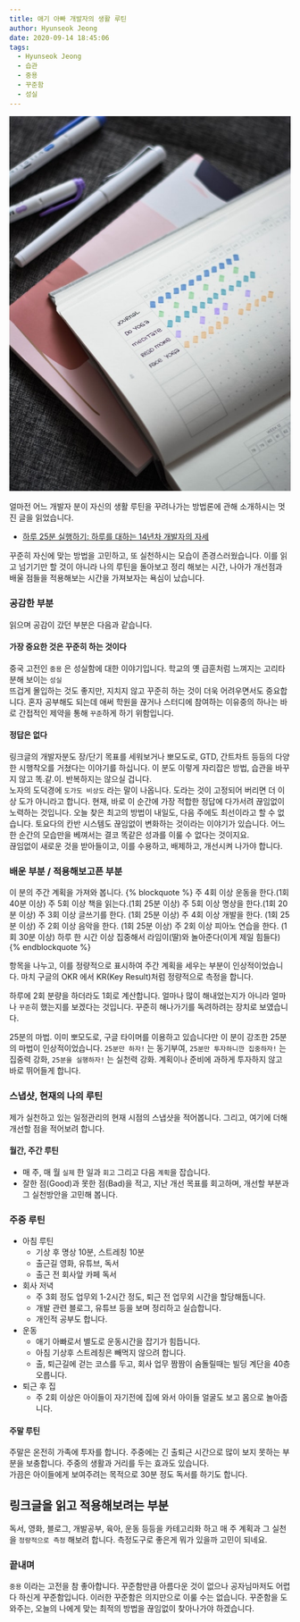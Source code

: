```yaml
---
title: 애기 아빠 개발자의 생활 루틴
author: Hyunseok Jeong
date: 2020-09-14 18:45:06
tags:
  - Hyunseok Jeong
  - 습관
  - 중용
  - 꾸준함
  - 성실
---
```


![Photo by My Life Journal on Unsplash](./make-your-routine/my-life-journal-WI30grRfBnE-unsplash.jpg)

얼마전 어느 개발자 분이 자신의 생활 루틴을 꾸려나가는 방법론에 관해 소개하시는 멋진 글을 읽었습니다.

- [하루 25분 실행하기: 하루를 대하는 14년차 개발자의 자세](https://blog.shiren.dev/2020-09-07)

꾸준히 자신에 맞는 방법을 고민하고, 또 실천하시는 모습이 존경스러웠습니다.
이를 읽고 넘기기만 할 것이 아니라 나의 루틴을 돌아보고 정리 해보는 시간, 나아가 개선점과 배울 점들을 적용해보는 시간을 가져보자는 욕심이 났습니다.

### 공감한 부분

읽으며 공감이 갔던 부분은 다음과 같습니다.

#### 가장 중요한 것은 꾸준히 하는 것이다

중국 고전인 `중용` 은 성실함에 대한 이야기입니다. 학교의 옛 급훈처럼 느껴지는 고리타분해 보이는 `성실`<br/>
뜨겁게 몰입하는 것도 좋지만, 지치지 않고 꾸준히 하는 것이 더욱 어려우면서도 중요합니다.
혼자 공부해도 되는데 애써 학원을 끊거나 스터디에 참여하는 이유중의 하나는 바로 간접적인 제약을 통해 `꾸준`하게 하기 위함입니다.

#### 정답은 없다

링크글의 개발자분도 장/단기 목표를 세워보거나 뽀모도로, GTD, 간트차트 등등의 다양한 시행착오를 거쳤다는 이야기를 하십니다. 이 분도 이렇게 자리잡은 방법, 습관을 바꾸지 않고 똑.같.이. 반복하지는 않으실 겁니다.<br/>
노자의 도덕경에 `도가도 비상도` 라는 말이 나옵니다. 도라는 것이 고정되어 버리면 더 이상 도가 아니라고 합니다.
현재, 바로 이 순간에 가장 적합한 정답에 다가서려 끊임없이 노력하는 것입니다. 오늘 찾은 최고의 방법이 내일도, 다음 주에도 최선이라고 할 수 없습니다. 토요다의 칸반 시스템도 끊임없이 변화하는 것이라는 이야기가 있습니다. 어느 한 순간의 모습만을 베껴서는 결코 똑같은 성과를 이룰 수 없다는 것이지요.<br/>
끊임없이 새로운 것을 받아들이고, 이를 수용하고, 배제하고, 개선시켜 나가야 합니다.

### 배운 부분 / 적용해보고픈 부분

이 분의 주간 계획을 가져와 봅니다.
{% blockquote %}
주 4회 이상 운동을 한다.(1회 40분 이상)
주 5회 이상 책을 읽는다.(1회 25분 이상)
주 5회 이상 명상을 한다.(1회 20분 이상)
주 3회 이상 글쓰기를 한다. (1회 25분 이상)
주 4회 이상 개발을 한다. (1회 25분 이상)
주 2회 이상 음악을 한다. (1회 25분 이상)
주 2회 이상 피아노 연습을 한다. (1회 30분 이상)
하루 한 시간 이상 집중해서 라임이(딸)와 놀아준다(이게 제일 힘들다)
{% endblockquote %}

항목을 나누고, 이를 정량적으로 표시하여 주간 계획을 세우는 부분이 인상적이었습니다. 마치 구글의 OKR 에서 KR(Key Result)처럼 정량적으로 측정을 합니다.

하루에 2회 분량을 하더라도 1회로 계산합니다. 얼마나 많이 해내었는지가 아니라 얼마나 `꾸준`히 했는지를 보겠다는 것입니다. 꾸준히 해나가기를 독려하려는 장치로 보였습니다. <br/>

25분의 마법. 이미 뽀모도로, 구글 타이머를 이용하고 있습니다만 이 분이 강조한 25분의 마법이 인상적이었습니다. `25분만 하자!` 는 동기부여, `25분만 투자하니깐 집중하자!` 는 집중력 강화, `25분을 실행하자!` 는 실천력 강화. 계획이나 준비에 과하게 투자하지 않고 바로 뛰어들게 합니다.

### 스냅샷, 현재의 나의 루틴

제가 실천하고 있는 일정관리의 현재 시점의 스냅샷을 적어봅니다.
그리고, 여기에 더해 개선할 점을 적어보려 합니다.

#### 월간, 주간 루틴

- 매 주, 매 월 `실제` 한 일과 `회고` 그리고 다음 `계획`을 잡습니다.
- 잘한 점(Good)과 못한 점(Bad)을 적고, 지난 개선 목표를 회고하며, 개선할 부분과 그 실천방안을 고민해 봅니다.

### 주중 루틴

- 아침 루틴
  - 기상 후 명상 10분, 스트레칭 10분
  - 출근길 영화, 유튜브, 독서
  - 출근 전 회사앞 카페 독서
- 회사 저녁
  - 주 3회 정도 업무외 1-2시간 정도, 퇴근 전 업무외 시간을 할당해둡니다.
  - 개발 관련 블로그, 유튜브 등을 보며 정리하고 실습합니다.
  - 개인적 공부도 합니다.
- 운동
  - 애기 아빠로서 별도로 운동시간을 잡기가 힘듭니다.
  - 아침 기상후 스트레칭은 빼먹지 않으려 합니다.
  - 출, 퇴근길에 걷는 코스를 두고, 회사 업무 짬짬이 숨돌릴때는 빌딩 계단을 40층 오릅니다.
- 퇴근 후 집
  - 주 2회 이상은 아이들이 자기전에 집에 와서 아이들 얼굴도 보고 몸으로 놀아줍니다.

#### 주말 루틴

주말은 온전히 가족에 투자를 합니다. 주중에는 긴 출퇴근 시간으로 많이 보지 못하는 부분을 보충합니다. 주중의 생활과 거리를 두는 효과도 있습니다. <br/>
가끔은 아이들에게 보여주려는 목적으로 30분 정도 독서를 하기도 합니다.

## 링크글을 읽고 적용해보려는 부분

독서, 영화, 블로그, 개발공부, 육아, 운동 등등을 카테고리화 하고 매 주 계획과 그 실천을 `정량적으로 측정` 해보려 합니다. 측정도구로 좋은게 뭐가 있을까 고민이 되네요.

### 끝내며

`중용` 이라는 고전을 참 좋아합니다. 꾸준함만큼 아름다운 것이 없으나 공자님마저도 어렵다 하신게 꾸준함입니다.
이러한 꾸준함은 의지만으로 이룰 수는 없습니다. 꾸준함을 도와주는, 오늘의 나에게 맞는 최적의 방법을 끊임없이 찾아나가야 하겠습니다.
